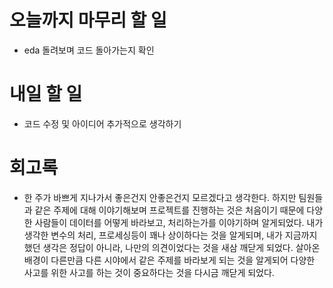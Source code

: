 

# 오늘까지 마무리 할 일
- eda 돌려보며 코드 돌아가는지 확인

# 내일 할 일
- 코드 수정 및 아이디어 추가적으로 생각하기



# 회고록
- 한 주가 바쁘게 지나가서 좋은건지 안좋은건지 모르겠다고 생각한다. 하지만 팀원들과 같은 주제에 대해 이야기해보며 프로젝트를 진행하는 것은 처음이기 때문에 다양한 사람들이 데이터를 어떻게 바라보고, 처리하는가를 이야기하며 알게되었다. 내가 생각한 변수의 처리, 프로세싱등이 꽤나 상이하다는 것을 알게되며, 내가 지금까지 했던 생각은 정답이 아니라, 나만의 의견이었다는 것을 새삼 깨닫게 되었다. 살아온 배경이 다른만큼 다른 시야에서 같은 주제를 바라보게 되는 것을 알게되어 다양한 사고를 위한 사고를 하는 것이 중요하다는 것을 다시금 깨닫게 되었다.